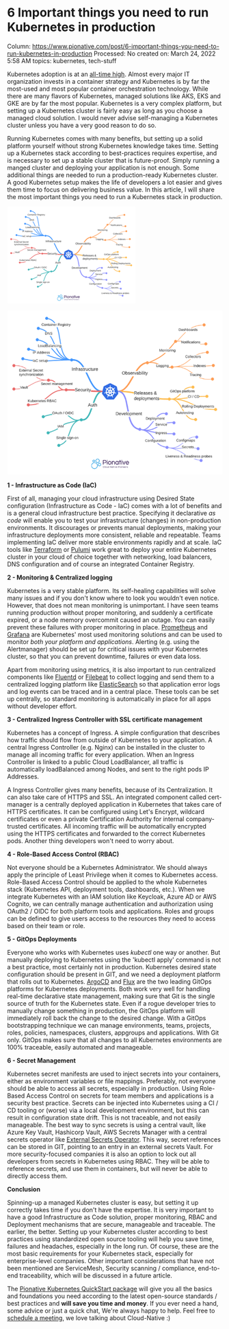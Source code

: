 # 6 Important things you need to run Kubernetes in production

Column: https://www.pionative.com/post/6-important-things-you-need-to-run-kubernetes-in-production
Processed: No
created on: March 24, 2022 5:58 AM
topics: kubernetes, tech-stuff

Kubernetes adoption is at an [all-time high](https://www.cncf.io/announcements/2022/02/10/cncf-sees-record-kubernetes-and-container-adoption-in-2021-cloud-native-survey/). Almost every major IT organization invests in a container strategy and Kubernetes is by far the most-used and most popular container orchestration technology. While there are many flavors of Kubernetes, managed solutions like AKS, EKS and GKE are by far the most popular. Kubernetes is a very complex platform, but setting up a Kubernetes cluster is fairly easy as long as you choose a managed cloud solution. I would never advise self-managing a Kubernetes cluster unless you have a very good reason to do so.

Running Kubernetes comes with many benefits, but setting up a solid platform yourself without strong Kubernetes knowledge takes time. Setting up a Kubernetes stack according to best-practices requires expertise, and is necessary to set up a stable cluster that is future-proof. Simply running a manged cluster and deploying your application is not enough. Some additional things are needed to run a production-ready Kubernetes cluster. A good Kubernetes setup makes the life of developers a lot easier and gives them time to focus on delivering business value. In this article, I will share the most important things you need to run a Kubernetes stack in production.

![](6%20Important%20things%20you%20need%20to%20run%20Kubernetes%20in%20p%2050475f8c31ec4082b7d198e8aa3d27f0/file.png)

![](6%20Important%20things%20you%20need%20to%20run%20Kubernetes%20in%20p%2050475f8c31ec4082b7d198e8aa3d27f0/e0455d_4dc0365813564a48a99a82ff0df2151emv2.webp)

**1 - Infrastructure as Code (IaC)**

First of all, managing your cloud infrastructure using Desired State configuration (Infrastructure as Code - IaC) comes with a lot of benefits and is a general cloud infrastructure best practice. Specifying it declarative *as code* will enable you to test your infrastructure (changes) in non-production environments. It discourages or prevents manual deployments, making your infrastructure deployments more consistent, reliable and repeatable. Teams implementing IaC deliver more stable environments rapidly and at scale. IaC tools like [Terraform](https://www.terraform.io/) or [Pulumi](https://www.pulumi.com/) work great to deploy your entire Kubernetes cluster in your cloud of choice together with networking, load balancers, DNS configuration and of course an integrated Container Registry.

**2 - Monitoring & Centralized logging**

Kubernetes is a very stable platform. Its self-healing capabilities will solve many issues and if you don't know where to look you wouldn't even notice. However, that does not mean monitoring is unimportant. I have seen teams running production without proper monitoring, and suddenly a certificate expired, or a node memory overcommit caused an outage. You can easily prevent these failures with proper monitoring in place. [Prometheus](https://prometheus.io/) and [Grafana](https://grafana.com/) are Kubernetes' most used monitoring solutions and can be used to monitor *both your platform and applications*. Alerting (e.g. using the Alertmanager) should be set up for critical issues with your Kubernetes cluster, so that you can prevent downtime, failures or even data loss.

Apart from monitoring using metrics, it is also important to run centralized components like [Fluentd](https://www.fluentd.org/) or [Filebeat](https://www.elastic.co/beats/filebeat) to collect logging and send them to a centralized logging platform like [ElasticSearch](https://www.elastic.co/) so that application error logs and log events can be traced and in a central place. These tools can be set up centrally, so standard monitoring is automatically in place for all apps without developer effort.

**3 - Centralized Ingress Controller with SSL certificate management**

Kubernetes has a concept of Ingress. A simple configuration that describes how traffic should flow from outside of Kubernetes to your application. A central Ingress Controller (e.g. Nginx) can be installed in the cluster to manage all incoming traffic for every application. When an Ingress Controller is linked to a public Cloud LoadBalancer, all traffic is automatically loadBalanced among Nodes, and sent to the right pods IP Addresses.

A Ingress Controller gives many benefits, because of its Centralization. It can also take care of HTTPS and SSL. An integrated component called cert-manager is a centrally deployed application in Kubernetes that takes care of HTTPS certificates. It can be configured using Let's Encrypt, wildcard certificates or even a private Certification Authority for internal company-trusted certificates. All incoming traffic will be automatically encrypted using the HTTPS certificates and forwarded to the correct Kubernetes pods. Another thing developers won't need to worry about.

**4 - Role-Based Access Control (RBAC)**

Not everyone should be a Kubernetes Administrator. We should always apply the principle of Least Privilege when it comes to Kubernetes access. Role-Based Access Control should be applied to the whole Kubernetes stack (Kubernetes API, deployment tools, dashboards, etc.). When we integrate Kubernetes with an IAM solution like Keycloak, Azure AD or AWS Cognito, we can centrally manage authentication and authorization using OAuth2 / OIDC for both platform tools and applications. Roles and groups can be defined to give users access to the resources they need to access based on their team or role.

**5 - GitOps Deployments**

Everyone who works with Kubernetes uses *kubectl* one way or another. But manually deploying to Kubernetes using the 'kubectl apply' command is not a best practice, most certainly not in production. Kubernetes desired state configuration should be present in GIT, and we need a deployment platform that rolls out to Kubernetes. [ArgoCD](https://argo-cd.readthedocs.io/en/stable/) and [Flux](https://fluxcd.io/) are the two leading GitOps platforms for Kubernetes deployments. Both work very well for handling real-time declarative state management, making sure that Git is the single source of truth for the Kubernetes state. Even if a rogue developer tries to manually change something in production, the GitOps platform will immediately roll back the change to the desired change. With a GitOps bootstrapping technique we can manage environments, teams, projects, roles, policies, namespaces, clusters, appgroups and applications. With Git only. GitOps makes sure that all changes to all Kubernetes environments are 100% traceable, easily automated and manageable.

**6 - Secret Management**

Kubernetes secret manifests are used to inject secrets into your containers, either as environment variables or file mappings. Preferably, not everyone should be able to access all secrets, especially in production. Using Role-Based Access Control on secrets for team members and applications is a security best practice. Secrets can be injected into Kubernetes using a CI / CD tooling or (worse) via a local development environment, but this can result in configuration state drift. This is not traceable, and not easily manageable. The best way to sync secrets is using a central vault, like Azure Key Vault, Hashicorp Vault, AWS Secrets Manager with a central secrets operator like [External Secrets Operator](https://external-secrets.io/). This way, secret references can be stored in GIT, pointing to an entry in an external secrets Vault. For more security-focused companies it is also an option to lock out all developers from secrets in Kubernetes using RBAC. They will be able to reference secrets, and use them in containers, but will never be able to directly access them.

**Conclusion**

Spinning-up a managed Kubernetes cluster is easy, but setting it up correctly takes time if you don't have the expertise. It is very important to have a good Infrastructure as Code solution, proper monitoring, RBAC and Deployment mechanisms that are secure, manageable and traceable. The earlier, the better. Setting up your Kubernetes cluster according to best practices using standardized open source tooling will help you save time, failures and headaches, especially in the long run. Of course, these are the most basic requirements for your Kubernetes stack, especially for enterprise-level companies. Other important considerations that have not been mentioned are ServiceMesh, Security scanning / compliance, end-to-end traceability, which will be discussed in a future article.

The [Pionative Kubernetes QuickStart package](https://www.pionative.com/kubernetes-quickstart) will give you all the basics and foundations you need according to the latest open-source standards / best practices and **will save you time and money**. If you ever need a hand, some advice or just a quick chat, We're always happy to help. Feel free to [schedule a meeting](https://www.pionative.com/introduction-meeting), we love talking about Cloud-Native :)